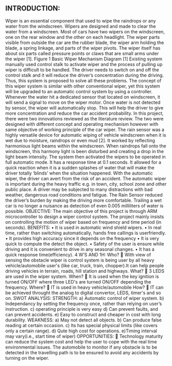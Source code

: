 ## INTRODUCTION:

Wiper is an essential component that used to wipe the raindrops or any
water from the windscreen. Wipers are designed and made to clear the water
from a windscreen. Most of cars have two wipers on the windscreen, one on the
rear window and the other on each headlight. The wiper parts visible from
outside the car are the rubber blade, the wiper arm holding the blade, a spring
linkage, and parts of the wiper pivots. The wiper itself has about six parts called
pressure points or claws that are small arms under the wiper [1]. Figure 1 Basic
Wiper Mechanism Diagram [1] Existing system manually used control stalk to
activate wiper and the process of pulling up wiper is difficult to be handled. The
driver needs to switch on and off the control stalk and it will reduce the driver’s
concentration during the driving. Thus, this system is proposed to solve all these
problems. The concept of this wiper system is similar with other conventional wiper, yet this system will be upgraded to an automatic control system by using
a controller. Whenever the water hit a dedicated sensor that located on
windscreen, it will send a signal to move on the wiper motor. Once water is not
detected by sensor, the wiper will automatically stop. This will help the driver
to give more concentration and reduce the car accident probability. In this
project, there were two innovations reviewed as the literature review. The two
were designed with different concept and operating mechanism however with
same objective of working principle of the car wiper. The rain sensor was a
highly versatile device for automatic wiping of vehicle windscreen when it is
wet due to moisture, raindrops or even mud [2]. It worked by reflecting
harmonious light beams within the windscreen. When raindrops fall onto the
windscreen, this harmony light is been disturbed and creating a drop in the light
beam intensity. The system then activated the wipers to be operated in full
automatic mode. It has a response time at 0.1 seconds. It allowed for a quick
reaction when it is a sudden splashes of water that will make the driver totally
‘blinds’ when the situation happened. With the automatic wiper, the driver can
avert from the risk of an accident. The automatic wiper is important during the
heavy traffic e.g. in town, city, school zone and other public place. A driver
may be subjected to many distractions with bad weather, dangerous road
conditions and fatigue. The Rain Sensor reduced the driver’s burden by making
the driving more comfortable. Trailing a wet car is no longer a nuisance as
detection of even 0.005 milliliters of water is possible.
OBJECTIVE:
 The main objective of this project is through ARM microcontroller to design
a wiper control system. The project mainly insists on controlling the motion of
wiper based on frequency and time period (in seconds).
BENEFITS:
• It is used in automatic wind shield wipers.
• In real time, rather than switching automatically, hands free callings is userfriendly.
• It provides high accuracy since it depends on the frequency
• It is very quick to compute the detect the object.
• Safety of the user is ensure while driving and it is convenient to drive in any
seasonal changes.
• It has a quick response time(efficiency).
4 W’S AND 1H:
Who?
 With view of sensing the obstacle wiper is control system is being user by
all heavy vehicle/automobile user's (like car, truck, train, chopper).It can
help people driving vehicles in terrain, roads, hill station and highways.
What?
 3 LEDS are used in the wiper system.
When?
 It is used when the key ignition is turned ON/OFF where three LED's are
turned ON/OFF depending the frequency.
Where?
 IT is used in heavy vehicle/automobile
How?
 IT can be achieved throught the analog to digital convertor, LEDS,
timer's and so on.
SWOT ANALYSIS:
STRENGTH:
a) Automatic control of wiper system.
b) Independancy by setting the frequency once, rather than relying on user’s
instruction.
c) operating principle is very easy
d) Can prevent faults, and can prevent accidents.
e) Easy to construct and cheaper in cost with long durability.
WEAKNESS:
a) May not detect all objects.
b) Can produce false reading at certain occasion.
c) Its has special physical limits (like covers only a certain range).
d) Qute high cost for operations.
e)Timing interval may vary(i.e., start time of wiper)
OPPORTUNITIES:
 Technology maturity can reduce the system cost and help the user to cope
with the real time environmental issues. The automobile to monitor if any
obstacle is to be detected in the travelling path is to be ensured to avoid
any accidents by turning on the wiper.
